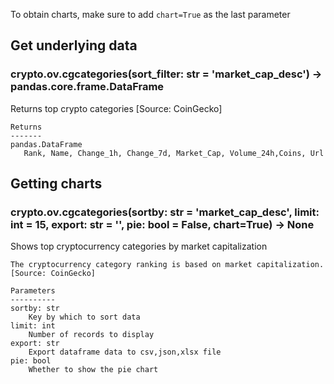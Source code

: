 To obtain charts, make sure to add `chart=True` as the last parameter

## Get underlying data 
### crypto.ov.cgcategories(sort_filter: str = 'market_cap_desc') -> pandas.core.frame.DataFrame

Returns top crypto categories [Source: CoinGecko]

    Returns
    -------
    pandas.DataFrame
       Rank, Name, Change_1h, Change_7d, Market_Cap, Volume_24h,Coins, Url

## Getting charts 
### crypto.ov.cgcategories(sortby: str = 'market_cap_desc', limit: int = 15, export: str = '', pie: bool = False, chart=True) -> None

Shows top cryptocurrency categories by market capitalization

    The cryptocurrency category ranking is based on market capitalization. [Source: CoinGecko]

    Parameters
    ----------
    sortby: str
        Key by which to sort data
    limit: int
        Number of records to display
    export: str
        Export dataframe data to csv,json,xlsx file
    pie: bool
        Whether to show the pie chart

